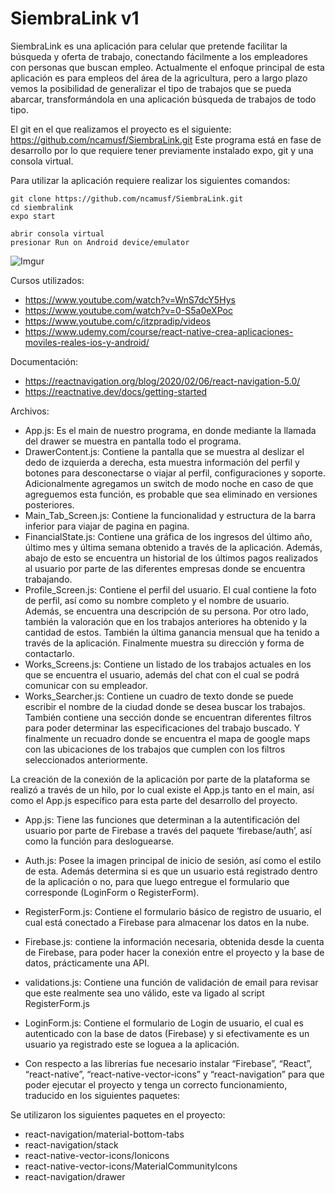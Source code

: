 # SiembraLink v1



SiembraLink es una aplicación para celular que pretende facilitar la búsqueda y oferta de trabajo, conectando fácilmente a los empleadores con personas que buscan empleo. Actualmente el enfoque principal de esta aplicación es para empleos del área de la agricultura, pero a largo plazo vemos la posibilidad de generalizar el tipo de trabajos que se pueda abarcar, transformándola en una aplicación  búsqueda de trabajos de todo tipo.

El git en el que realizamos el proyecto es el siguiente:
	https://github.com/ncamusf/SiembraLink.git
Este programa está en fase de desarrollo por lo que requiere tener previamente instalado expo, git y una consola virtual.

Para utilizar la aplicación requiere realizar los siguientes comandos:

	git clone https://github.com/ncamusf/SiembraLink.git
	cd siembralink
	expo start

	abrir consola virtual
	presionar Run on Android device/emulator

![Imgur](https://imgur.com/zFynphE.jpg)


Cursos utilizados:
* https://www.youtube.com/watch?v=WnS7dcY5Hys
* https://www.youtube.com/watch?v=0-S5a0eXPoc
* https://www.youtube.com/c/itzpradip/videos
* https://www.udemy.com/course/react-native-crea-aplicaciones-moviles-reales-ios-y-android/
	
Documentación:
* https://reactnavigation.org/blog/2020/02/06/react-navigation-5.0/
* https://reactnative.dev/docs/getting-started


Archivos:

* App.js: Es el main de nuestro programa, en donde mediante la llamada del drawer se muestra en pantalla todo el programa. 
* DrawerContent.js: Contiene la pantalla que se muestra al deslizar el dedo de izquierda a derecha, esta muestra información del perfil y botones para desconectarse o viajar al perfil, configuraciones y soporte. Adicionalmente agregamos un switch de modo noche en caso de que agreguemos esta función, es probable que sea eliminado en versiones posteriores.
* Main_Tab_Screen.js: Contiene la funcionalidad y estructura de la barra inferior para viajar de pagina en pagina.
* FinancialState.js: Contiene una gráfica de los ingresos del último año, último mes y última semana obtenido a través de la aplicación. Además, abajo de esto se encuentra un historial de los últimos pagos realizados al usuario por parte de las diferentes empresas donde se encuentra trabajando.
* Profile_Screen.js: Contiene el perfil del usuario. El cual contiene la foto de perfil, así como su nombre completo y el nombre de usuario. Además, se encuentra una descripción de su persona. Por otro lado, también la valoración que en los trabajos anteriores ha obtenido y la cantidad de estos. También la última ganancia mensual que ha tenido a través de la aplicación. Finalmente muestra su dirección y forma de contactarlo.
* Works_Screens.js: Contiene un listado de los trabajos actuales en los que se encuentra el usuario, además del chat con el cual se podrá comunicar con su empleador.
* Works_Searcher.js: Contiene un cuadro de texto donde se puede escribir el nombre de la ciudad donde se desea buscar los trabajos. También contiene una sección donde se encuentran diferentes filtros para poder determinar las especificaciones del trabajo buscado. Y finalmente un recuadro donde se encuentra el mapa de google maps con las ubicaciones de los trabajos que cumplen con los filtros seleccionados anteriormente.

La creación de la conexión de la aplicación por parte de la plataforma se realizó a través de un hilo, por lo cual existe el App.js tanto en el main, así como el App.js específico para esta parte del desarrollo del proyecto.

* App.js: Tiene las funciones que determinan a la autentificación del usuario por parte de Firebase a través del paquete ‘firebase/auth’, así como la función para desloguearse.
* Auth.js: Posee la imagen principal de inicio de sesión, así como el estilo de esta. Además determina si es que un usuario está registrado dentro de la aplicación o no, para que luego entregue el formulario que corresponde (LoginForm o RegisterForm).
* RegisterForm.js: Contiene el formulario básico de registro de usuario, el cual está conectado a Firebase para almacenar los datos en la nube. 
* Firebase.js: contiene la información necesaria, obtenida desde la cuenta de Firebase, para poder hacer la conexión entre el proyecto y la base de datos, prácticamente una API.
* validations.js: Contiene una función de validación de email para revisar que este realmente sea uno válido, este va ligado al script RegisterForm.js
* LoginForm.js: Contiene el formulario de Login de usuario, el cual es autenticado con la base de datos (Firebase) y si efectivamente es un usuario ya registrado este se loguea a la aplicación.  

* Con respecto a las librerías fue necesario instalar “Firebase”, “React”, “react-native”, “react-native-vector-icons” y “react-navigation” para que poder ejecutar el proyecto y tenga un correcto funcionamiento, traducido en los siguientes paquetes:

Se utilizaron los siguientes paquetes en el proyecto:
* react-navigation/material-bottom-tabs
* react-navigation/stack
* react-native-vector-icons/Ionicons
* react-native-vector-icons/MaterialCommunityIcons
* react-navigation/drawer
